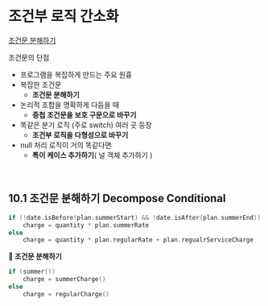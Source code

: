 # 조건부 로직 간소화

[조건문 분해하기](#id-section1)<br>


조건문의 단점
- 프로그램을 복잡하게 만드는 주요 원흉
- 복잡한 조건문
	- **조건문 분해하기**
- 논리적 조합을 명확하게 다듬을 때
	- **중첩 조건문을 보호 구문으로 바꾸기**
- 똑같은 분기 로직 (주로 switch) 여러 곳 등장 
	- **조건부 로직을 다형성으로 바꾸기**
- null 처리 로직이 거의 똑같다면 
	- **특이 케이스 추가하기**( 널 객체 추가하기 )
 
 <br>
<div id='id-section1'/>

## 10.1 조건문 분해하기 Decompose Conditional

```kotlin
if (!date.isBefore(plan.summerStart) && !date.isAfter(plan.summerEnd))
	charge = quantity * plan.summerRate
else
	charge = quantity * plan.regularRate + plan.regualrServiceCharge	
```
**🔻 조건문 분해하기**
```kotlin
if (summer())
	charge = summerCharge()
else
	charge = regularCharge()	
```
<!--stackedit_data:
eyJoaXN0b3J5IjpbMTgxMzMxNTU3NSw3ODI3Nzg3NzFdfQ==
-->
